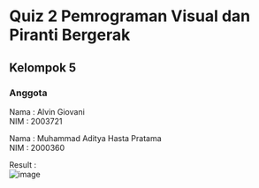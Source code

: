# Quiz 2 Pemrograman Visual dan Piranti Bergerak
## Kelompok 5
### Anggota
Nama  : Alvin Giovani <br/>
NIM   : 2003721

Nama  : Muhammad Aditya Hasta Pratama <br/>
NIM   : 2000360

Result : <br/>
![image](https://user-images.githubusercontent.com/99602640/224591389-2a010ded-2599-4bdb-b0cc-6196d0fdac77.png)
